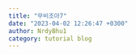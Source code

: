 ```yaml
---
title: "무비조아7"
date: "2023-04-02 12:26:47 +0300"
author: NrdyBhu1
category: tutorial blog
---
```

